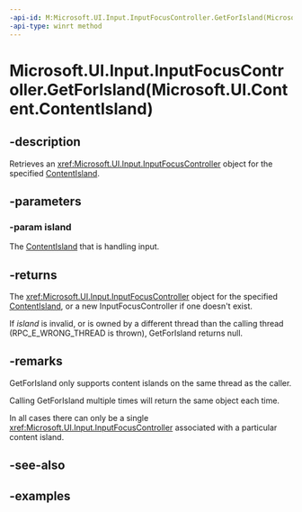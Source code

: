 ```yaml
---
-api-id: M:Microsoft.UI.Input.InputFocusController.GetForIsland(Microsoft.UI.Content.ContentIsland)
-api-type: winrt method
---
```


# Microsoft.UI.Input.InputFocusController.GetForIsland(Microsoft.UI.Content.ContentIsland)

<!--
public static Microsoft.UI.Input.InputFocusController GetForIsland (Microsoft.UI.Content.ContentIsland island);
-->

## -description

Retrieves an <xref:Microsoft.UI.Input.InputFocusController> object for the specified [ContentIsland](../microsoft.ui.content/contentisland.md).

## -parameters

### -param island

The [ContentIsland](../microsoft.ui.content/contentisland.md) that is handling input.

## -returns

The <xref:Microsoft.UI.Input.InputFocusController> object for the specified [ContentIsland](../microsoft.ui.content/contentisland.md), or a new InputFocusController if one doesn't exist.

If *island* is invalid, or is owned by a different thread than the calling thread (RPC_E_WRONG_THREAD is thrown), GetForIsland returns null.

## -remarks

GetForIsland only supports content islands on the same thread as the caller.

Calling GetForIsland multiple times will return the same object each time.

In all cases there can only be a single <xref:Microsoft.UI.Input.InputFocusController> associated with a particular content island.

## -see-also

## -examples
